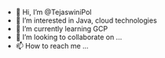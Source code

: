 - 👋 Hi, I’m @TejaswiniPol
- 👀 I’m interested in Java, cloud technologies
- 🌱 I’m currently learning GCP
- 💞️ I’m looking to collaborate on ...
- 📫 How to reach me ...

<!---
TejaswiniPol/TejaswiniPol is a ✨ special ✨ repository because its `README.md` (this file) appears on your GitHub profile.
You can click the Preview link to take a look at your changes.
--->
